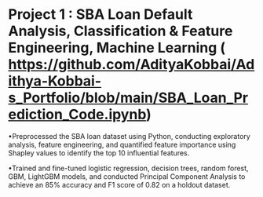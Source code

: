 # Project 1 : SBA Loan Default Analysis, Classification & Feature Engineering, Machine Learning ( https://github.com/AdityaKobbai/Adithya-Kobbai-s_Portfolio/blob/main/SBA_Loan_Prediction_Code.ipynb)

•Preprocessed the SBA loan dataset using Python, conducting exploratory analysis, feature engineering, and quantified feature importance using Shapley values to identify the top 10 influential features.

•Trained and fine-tuned logistic regression, decision trees, random forest, GBM, LightGBM models, and conducted Principal Component Analysis to achieve an 85% accuracy and F1 score of 0.82 on a holdout dataset.
